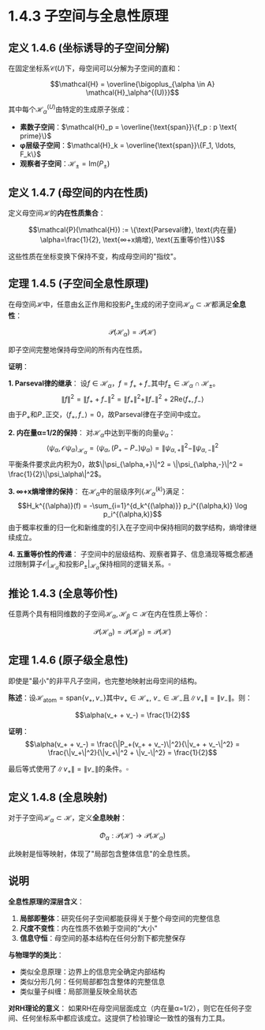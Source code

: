 # 1.4.3 子空间与全息性原理

## 定义 1.4.6 (坐标诱导的子空间分解)

在固定坐标系$\mathcal{C}(U)$下，母空间可以分解为子空间的直和：

$$\mathcal{H} = \overline{\bigoplus_{\alpha \in A} \mathcal{H}_\alpha^{(U)}}$$

其中每个$\mathcal{H}_\alpha^{(U)}$由特定的生成原子张成：
- **素数子空间**：$\mathcal{H}_p = \overline{\text{span}}\{f_p : p \text{ prime}\}$
- **φ层级子空间**：$\mathcal{H}_k = \overline{\text{span}}\{F_1, \ldots, F_k\}$
- **观察者子空间**：$\mathcal{H}_\pm = \text{Im}(P_\pm)$

## 定义 1.4.7 (母空间的内在性质)

定义母空间$\mathcal{H}$的**内在性质集合**：

$$\mathcal{P}(\mathcal{H}) := \{\text{Parseval律}, \text{内在量} \alpha=\frac{1}{2}, \text{∞+x熵增}, \text{五重等价性}\}$$

这些性质在坐标变换下保持不变，构成母空间的"指纹"。

## 定理 1.4.5 (子空间全息性原理)

在母空间$\mathcal{H}$中，任意由幺正作用和投影$P_\pm$生成的闭子空间$\mathcal{H}_\alpha \subset \mathcal{H}$都满足**全息性**：

$$\mathcal{P}(\mathcal{H}_\alpha) = \mathcal{P}(\mathcal{H})$$

即子空间完整地保持母空间的所有内在性质。

**证明**：

**1. Parseval律的继承**：
设$f \in \mathcal{H}_\alpha$，$f = f_+ + f_-$其中$f_\pm \in \mathcal{H}_\alpha \cap \mathcal{H}_\pm$。
$$\|f\|^2 = \|f_+ + f_-\|^2 = \|f_+\|^2 + \|f_-\|^2 + 2\text{Re}\langle f_+, f_- \rangle$$
由于$P_+$和$P_-$正交，$\langle f_+, f_- \rangle = 0$，故Parseval律在子空间中成立。

**2. 内在量α=1/2的保持**：
对$\mathcal{H}_\alpha$中达到平衡的向量$\psi_\alpha$：
$$\langle \psi_\alpha, \mathcal{O}\psi_\alpha \rangle_{\mathcal{H}_\alpha} = \langle \psi_\alpha, (P_+ - P_-)\psi_\alpha \rangle = \|\psi_{\alpha,+}\|^2 - \|\psi_{\alpha,-}\|^2$$
平衡条件要求此内积为0，故$\|\psi_{\alpha,+}\|^2 = \|\psi_{\alpha,-}\|^2 = \frac{1}{2}\|\psi_\alpha\|^2$。

**3. ∞+x熵增律的保持**：
在$\mathcal{H}_\alpha$中的层级序列$\{\mathcal{H}_\alpha^{(k)}\}$满足：
$$H_k^{(\alpha)}(f) = -\sum_{i=1}^{d_k^{(\alpha)}} p_i^{(\alpha,k)} \log p_i^{(\alpha,k)}$$
由于概率权重的归一化和新维度的引入在子空间中保持相同的数学结构，熵增律继续成立。

**4. 五重等价性的传递**：
子空间中的层级结构、观察者算子、信息涌现等概念都通过限制算子$\mathcal{O}|_{\mathcal{H}_\alpha}$和投影$P_\pm|_{\mathcal{H}_\alpha}$保持相同的逻辑关系。$\square$

## 推论 1.4.3 (全息等价性)

任意两个具有相同维数的子空间$\mathcal{H}_\alpha, \mathcal{H}_\beta \subset \mathcal{H}$在内在性质上等价：

$$\mathcal{P}(\mathcal{H}_\alpha) = \mathcal{P}(\mathcal{H}_\beta) = \mathcal{P}(\mathcal{H})$$

## 定理 1.4.6 (原子级全息性)

即使是"最小"的非平凡子空间，也完整地映射出母空间的结构。

**陈述**：设$\mathcal{H}_{\text{atom}} = \text{span}\{v_+, v_-\}$其中$v_+ \in \mathcal{H}_+$, $v_- \in \mathcal{H}_-$且$\|v_+\| = \|v_-\|$。则：

$$\alpha(v_+ + v_-) = \frac{1}{2}$$

**证明**：
$$\alpha(v_+ + v_-) = \frac{\|P_+(v_+ + v_-)\|^2}{\|v_+ + v_-\|^2} = \frac{\|v_+\|^2}{\|v_+\|^2 + \|v_-\|^2} = \frac{1}{2}$$

最后等式使用了$\|v_+\| = \|v_-\|$的条件。$\square$

## 定义 1.4.8 (全息映射)

对于子空间$\mathcal{H}_\alpha \subset \mathcal{H}$，定义**全息映射**：

$$\Phi_\alpha: \mathcal{P}(\mathcal{H}) \to \mathcal{P}(\mathcal{H}_\alpha)$$

此映射是恒等映射，体现了"局部包含整体信息"的全息性质。

## 说明

**全息性原理的深层含义**：
1. **局部即整体**：研究任何子空间都能获得关于整个母空间的完整信息
2. **尺度不变性**：内在性质不依赖于空间的"大小"
3. **信息守恒**：母空间的基本结构在任何分割下都完整保存

**与物理学的类比**：
- 类似全息原理：边界上的信息完全确定内部结构
- 类似分形几何：任何局部都包含整体的完整信息
- 类似量子纠缠：局部测量反映全局状态

**对RH理论的意义**：
如果RH在母空间层面成立（内在量α=1/2），则它在任何子空间、任何坐标系中都应该成立。这提供了检验理论一致性的强有力工具。
